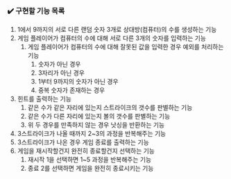 ### ✔️ 구현할 기능 목록

1. 1에서 9까지의 서로 다른 랜덤 숫자 3개로 상대방(컴퓨터)의 수를 생성하는 기능
2. 게임 플레이어가 컴퓨터의 수에 대해 서로 다른 3개의 숫자를 입력하는 기능
   1. 게임 플레이어가 컴퓨터의 수에 대해 잘못된 값을 입력한 경우 예외를 처리하는 기능
      1. 숫자가 아닌 경우
      2. 3자리가 아닌 경우
      3. 1부터 9까지의 숫자가 아닌 경우
      4. 중복 숫자가 존재하는 경우
3. 힌트를 출력하는 기능
   1. 같은 수가 같은 자리에 있는지 스트라이크의 갯수를 판별하는 기능
   2. 같은 수가 다른 자리에 있는지 볼의 갯수를 판별하는 기능
   3. 위 두 경우를 만족하지 않는 경우 낫싱을 반환하는 기능
4. 3스트라이크가 나올 때까지 2~3의 과정을 반복해주는 기능
5. 3스트라이크가 나온 경우 게임 종료를 출력하는 기능
6. 게임을 재시작할건지 완전히 종료할건지 선택하는 기능
   1. 재시작 1을 선택하면 1~5 과정을 반복해주는 기능
   2. 종료 2를 선택하면 게임을 완전히 종료시키는 기능
